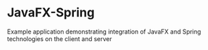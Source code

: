 JavaFX-Spring
=============

Example application demonstrating integration of JavaFX and Spring technologies on the client and server